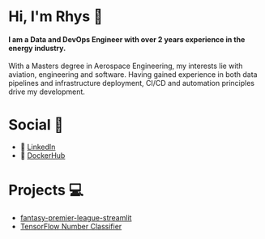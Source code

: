 # Hi, I'm Rhys 👋

#### I am a Data and DevOps Engineer with over 2 years experience in the energy industry.

With a Masters degree in Aerospace Engineering, my interests lie with aviation, engineering and software. Having gained experience in both data pipelines and infrastructure deployment, CI/CD and automation principles drive my development.

# Social 📱

* 👔 [LinkedIn](https://www.linkedin.com/in/rhys-powell-8994b3151/)
* 🐳 [DockerHub](https://hub.docker.com/u/powellrhys)

# Projects 💻	

* [fantasy-premier-league-streamlit](https://fantasy-premier-league-streamlit.azurewebsites.net/)
* [TensorFlow Number Classifier](https://tf-number-classification.azurewebsites.net/)
